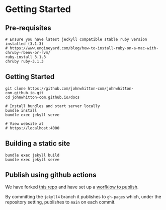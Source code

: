 # Getting Started

## Pre-requisites

```
# Ensure you have latest jeckyll compatible stable ruby version installed (3.1.3)
# https://www.engineyard.com/blog/how-to-install-ruby-on-a-mac-with-chruby-rbenv-or-rvm/
ruby-install 3.1.3
chruby ruby-3.1.3
```

## Getting Started

```
git clone https://github.com/johnwhitton-com/johnwhitton-com.github.io.git
cd johnwhitton-com.github.io/docs

# Install bundles and start server locally
bundle install
bundle exec jekyll serve

# View website at 
# https://localhost:4000
```

## Building a static site

```
bundle exec jekyll build
bundle exec jekyll serve
```

## Publish using github actions

We have forked [this repo](https://github.com/johnwhitton-com/jekyll4-deploy-gh-pages) and have set up a [worfklow to publish](./.github/_site/workflows/main.yml).

By committing the `jekyll4` branch it publishes to `gh-pages` which, under the repository setting, publishes to `main` on each commit.
